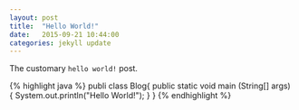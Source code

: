 ```yaml
---
layout: post
title:  "Hello World!"
date:   2015-09-21 10:44:00
categories: jekyll update
---
```


The customary `hello world!` post.

{% highlight java %}
publi class Blog{
	public static void main (String[] args) {
		System.out.println("Hello World!");
	}
}
{% endhighlight %}
